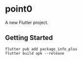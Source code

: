 # point0

A new Flutter project.

## Getting Started

```
flutter pub add package_info_plus
flutter build apk --release
```
